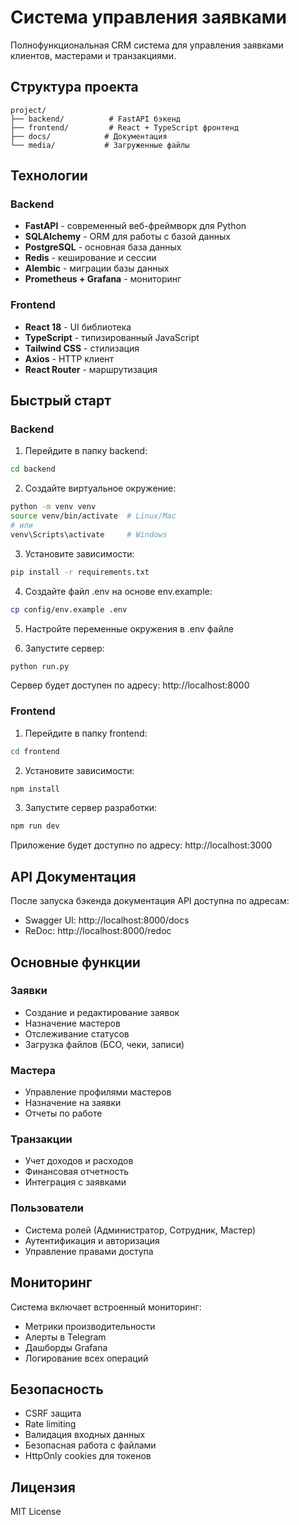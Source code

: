 # Система управления заявками

Полнофункциональная CRM система для управления заявками клиентов, мастерами и транзакциями.

## Структура проекта

```
project/
├── backend/          # FastAPI бэкенд
├── frontend/         # React + TypeScript фронтенд
├── docs/            # Документация
└── media/           # Загруженные файлы
```

## Технологии

### Backend
- **FastAPI** - современный веб-фреймворк для Python
- **SQLAlchemy** - ORM для работы с базой данных
- **PostgreSQL** - основная база данных
- **Redis** - кеширование и сессии
- **Alembic** - миграции базы данных
- **Prometheus + Grafana** - мониторинг

### Frontend
- **React 18** - UI библиотека
- **TypeScript** - типизированный JavaScript
- **Tailwind CSS** - стилизация
- **Axios** - HTTP клиент
- **React Router** - маршрутизация

## Быстрый старт

### Backend

1. Перейдите в папку backend:
```bash
cd backend
```

2. Создайте виртуальное окружение:
```bash
python -m venv venv
source venv/bin/activate  # Linux/Mac
# или
venv\Scripts\activate     # Windows
```

3. Установите зависимости:
```bash
pip install -r requirements.txt
```

4. Создайте файл .env на основе env.example:
```bash
cp config/env.example .env
```

5. Настройте переменные окружения в .env файле

6. Запустите сервер:
```bash
python run.py
```

Сервер будет доступен по адресу: http://localhost:8000

### Frontend

1. Перейдите в папку frontend:
```bash
cd frontend
```

2. Установите зависимости:
```bash
npm install
```

3. Запустите сервер разработки:
```bash
npm run dev
```

Приложение будет доступно по адресу: http://localhost:3000

## API Документация

После запуска бэкенда документация API доступна по адресам:
- Swagger UI: http://localhost:8000/docs
- ReDoc: http://localhost:8000/redoc

## Основные функции

### Заявки
- Создание и редактирование заявок
- Назначение мастеров
- Отслеживание статусов
- Загрузка файлов (БСО, чеки, записи)

### Мастера
- Управление профилями мастеров
- Назначение на заявки
- Отчеты по работе

### Транзакции
- Учет доходов и расходов
- Финансовая отчетность
- Интеграция с заявками

### Пользователи
- Система ролей (Администратор, Сотрудник, Мастер)
- Аутентификация и авторизация
- Управление правами доступа

## Мониторинг

Система включает встроенный мониторинг:
- Метрики производительности
- Алерты в Telegram
- Дашборды Grafana
- Логирование всех операций

## Безопасность

- CSRF защита
- Rate limiting
- Валидация входных данных
- Безопасная работа с файлами
- HttpOnly cookies для токенов

## Лицензия

MIT License 